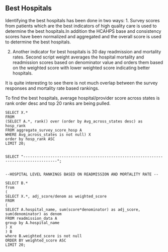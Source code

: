 ## Best Hospitals

Identifying the best hospitals has been done in two ways: 1. Survey scores from patients which are the best indicators of high quality care is used to determine the best hospitals.In addition the HCAHPS base and consistency scores have been normalized and aggregated and the overall score is used to determine the best hospitals.

2. Another indicator for best hospitals is 30 day readmission and mortality rates. Second script weight averages the hospital mortality and readmission scores based on denominator value and orders them based on the weighted score with lower weighted score indicating better hospitals.

It is quite interesting to see there is not much overlap between the survey responses and mortality rate based rankings.


To find the best hospitals, average hospital/provider score across states is rank order desc and top 20 ranks are being pulled.

```
SELECT X.*
FROM
(SELECT A.*, rank() over (order by Avg_across_states desc) as hosp_rank
FROM aggregate_survey_score_hosp A
WHERE Avg_across_states is not null) X
order by hosp_rank ASC
LIMIT 20;


SELECT "-------------------------------------------------------------------------------------";


--HOSPITAL LEVEL RANKINGS BASED ON READMISSION AND MORTALITY RATE -- 

SELECT B.*
from
(
SELECT X.*, adj_score/denom as weighted_score
FROM
(
SELECT A.hospital_name, sum(score*denominator) as adj_score, sum(denominator) as denom
FROM readmission_data A
group by A.hospital_name
) X
) B
where B.weighted_score is not null
ORDER BY weighted_score ASC
LIMIT 20;

```
